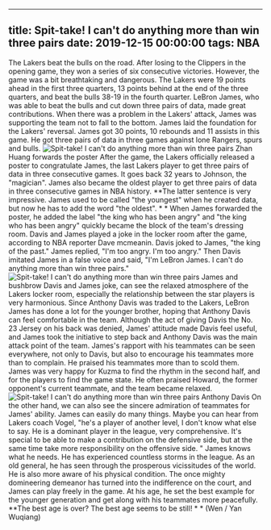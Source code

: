 
---
title: Spit-take! I can't do anything more than win three pairs
date: 2019-12-15 00:00:00
tags:  NBA
---
The Lakers beat the bulls on the road. After losing to the Clippers in the opening game, they won a series of six consecutive victories. However, the game was a bit breathtaking and dangerous. The Lakers were 19 points ahead in the first three quarters, 13 points behind at the end of the three quarters, and beat the bulls 38-19 in the fourth quarter.
LeBron James, who was able to beat the bulls and cut down three pairs of data, made great contributions. When there was a problem in the Lakers' attack, James was supporting the team not to fall to the bottom. James laid the foundation for the Lakers' reversal. James got 30 points, 10 rebounds and 11 assists in this game. He got three pairs of data in three games against lone Rangers, spurs and bulls.
![Spit-take! I can't do anything more than win three pairs](e2bf05f25f284fdaa7d90c3afd9ebf22.jpg)
Zhan Huang forwards the poster
After the game, the Lakers officially released a poster to congratulate James, the last Lakers player to get three pairs of data in three consecutive games. It goes back 32 years to Johnson, the "magician". James also became the oldest player to get three pairs of data in three consecutive games in NBA history. **The latter sentence is very impressive. James used to be called "the youngest" when he created data, but now he has to add the word "the oldest". * *
When James forwarded the poster, he added the label "the king who has been angry" and "the king who has been angry" quickly became the block of the team's dressing room.
Davis and James played a joke in the locker room after the game, according to NBA reporter Dave mcmeanin. Davis joked to James, "the king of the past." James replied, "I'm too angry. I'm too angry." Then Davis imitated James in a false voice and said, "I'm LeBron James. I can't do anything more than win three pairs."
![Spit-take! I can't do anything more than win three pairs](d1c8726454ea43d39cb813c2c76b00bc.jpg)
James and bushbrow
Davis and James joke, can see the relaxed atmosphere of the Lakers locker room, especially the relationship between the star players is very harmonious.
Since Anthony Davis was traded to the Lakers, LeBron James has done a lot for the younger brother, hoping that Anthony Davis can feel comfortable in the team. Although the act of giving Davis the No. 23 Jersey on his back was denied, James' attitude made Davis feel useful, and James took the initiative to step back and Anthony Davis was the main attack point of the team.
James's rapport with his teammates can be seen everywhere, not only to Davis, but also to encourage his teammates more than to complain. He praised his teammates more than to scold them. James was very happy for Kuzma to find the rhythm in the second half, and for the players to find the game state. He often praised Howard, the former opponent's current teammate, and the team became relaxed.
![Spit-take! I can't do anything more than win three pairs](47a4a72d62074abf9785ebb0805d1b5b.jpg)
Anthony Davis 
On the other hand, we can also see the sincere admiration of teammates for James' ability. James can easily do many things. Maybe you can hear from Lakers coach Vogel, "he's a player of another level, I don't know what else to say. He is a dominant player in the league, very comprehensive. It's special to be able to make a contribution on the defensive side, but at the same time take more responsibility on the offensive side. "
James knows what he needs. He has experienced countless storms in the league. As an old general, he has seen through the prosperous vicissitudes of the world. He is also more aware of his physical condition. The once mighty domineering demeanor has turned into the indifference on the court, and James can play freely in the game. At his age, he set the best example for the younger generation and get along with his teammates more peacefully.
**The best age is over? The best age seems to be still! * *
(Wen / Yan Wuqiang)